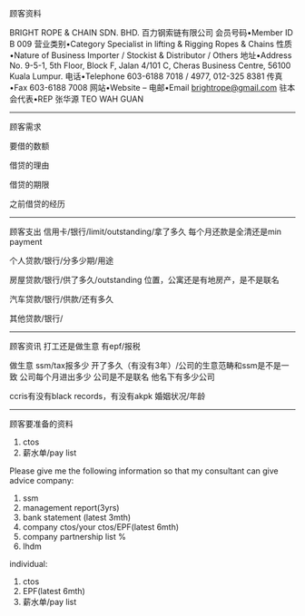 顾客资料

BRIGHT ROPE & CHAIN SDN. BHD. 百力钢索链有限公司
会员号码•Member ID
B 009
营业类别•Category
Specialist in lifting & Rigging Ropes & Chains
性质•Nature of Business
Importer / Stockist & Distributor / Others
地址•Address
No. 9-5-1, 5th Floor, Block F, Jalan 4/101 C, Cheras Business Centre,
56100 Kuala Lumpur.
电话•Telephone
603-6188 7018 / 4977, 012-325 8381
传真•Fax
603-6188 7008
网站•Website
–
电邮•Email
brightrope@gmail.com
驻本会代表•REP
张华源 TEO WAH GUAN
 

-----------------
顾客需求


要借的数额

借贷的理由

借贷的期限

之前借贷的经历


--------------
顾客支出
信用卡/银行/limit/outstanding/拿了多久
每个月还款是全清还是min payment

个人贷款/银行/分多少期/用途

房屋贷款/银行/供了多久/outstanding
位置，公寓还是有地房产，是不是联名

汽车贷款/银行/供款/还有多久

其他贷款/银行/

-----------
顾客资讯
打工还是做生意
有epf/报税

做生意 ssm/tax报多少
开了多久（有没有3年）/公司的生意范畴和ssm是不是一致
公司每个月进出多少
公司是不是联名
他名下有多少公司

ccris有没有black records，有没有akpk
婚姻状况/年龄

-------
顾客要准备的资料
1. ctos
2. 薪水单/pay list

Please give me the following information so that my consultant can give advice
company:
1. ssm
2. management report(3yrs)
3. bank statement (latest 3mth)
4. company ctos/your ctos/EPF(latest 6mth)
5. company partnership list %
6. lhdm

 individual:
 1. ctos
 2. EPF(latest 6mth)
 3. 薪水单/pay list
 




